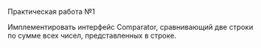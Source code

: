 Практическая работа №1

Имплементировать интерфейс Comparator, сравнивающий две строки
по сумме всех чисел, представленных в строке.
